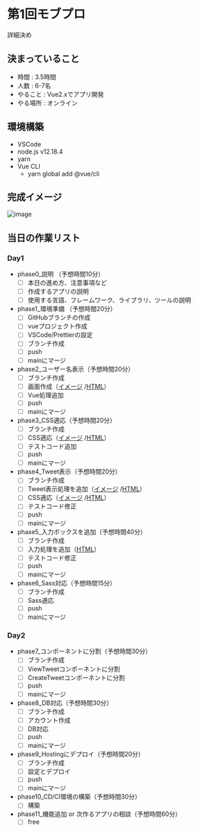 # 第1回モブプロ

詳細決め

## 決まっていること

- 時間 : 3.5時間
- 人数 : 6-7名  
- やること : Vue2.xでアプリ開発
- やる場所 : オンライン

## 環境構築

- VSCode
- node.js v12.18.4
- yarn
- Vue CLI
  - yarn global add @vue/cli

## 完成イメージ
![image](https://user-images.githubusercontent.com/1374058/103772691-45583c80-506d-11eb-819e-8e8996a09d2c.png)


## 当日の作業リスト

### Day1

- phase0_説明 （予想時間10分）
  - [ ] 本日の進め方、注意事項など
  - [ ] 作成するアプリの説明
  - [ ] 使用する言語、フレームワーク、ライブラリ、ツールの説明
- phase1_環境準備 （予想時間20分）
  - [ ] GitHubブランチの作成
  - [ ] vueプロジェクト作成
  - [ ] VSCode/Prettierの設定
  - [ ] ブランチ作成
  - [ ] push
  - [ ] mainにマージ
- phase2_ユーザー名表示（予想時間20分）
  - [ ] ブランチ作成
  - [ ] 画面作成（[イメージ](https://user-images.githubusercontent.com/1374058/103862560-b0078780-5102-11eb-84b7-d144446b9dff.png)
/[HTML](https://codepen.io/shiro83/pen/bGwLNKz)）
  - [ ] Vue処理追加
  - [ ] push
  - [ ] mainにマージ
- phase3_CSS適応（予想時間20分）
  - [ ] ブランチ作成
  - [ ] CSS適応（[イメージ](https://user-images.githubusercontent.com/1374058/103863189-be09d800-5103-11eb-9ad7-4b4099914d24.png)
/[HTML](https://codepen.io/shiro83/pen/WNGMMgr)）
  - [ ] テストコード追加
  - [ ] push
  - [ ] mainにマージ
- phase4_Tweet表示（予想時間20分）
  - [ ] ブランチ作成
  - [ ] Tweet表示処理を追加（[イメージ](https://user-images.githubusercontent.com/1374058/103863801-cf071900-5104-11eb-904f-9effb57028fd.png)
/[HTML](https://codepen.io/shiro83/pen/QWKQrvJ)）
  - [ ] CSS適応（[イメージ](https://user-images.githubusercontent.com/1374058/103863627-8bacaa80-5104-11eb-9865-f3fdcd3d6834.png)
/[HTML](https://codepen.io/shiro83/pen/OJRvmjq)）
  - [ ] テストコード修正
  - [ ] push
  - [ ] mainにマージ
- phase5_入力ボックスを追加（予想時間40分）
  - [ ] ブランチ作成
  - [ ] 入力処理を追加（[HTML](https://codepen.io/shiro83/pen/GRjGJvQ)）
  - [ ] テストコード修正
  - [ ] push
  - [ ] mainにマージ
- phase6_Sass対応（予想時間15分）
  - [ ] ブランチ作成
  - [ ] Sass適応
  - [ ] push
  - [ ] mainにマージ

### Day2

- phase7_コンポーネントに分割（予想時間30分）
  - [ ] ブランチ作成
  - [ ] ViewTweetコンポーネントに分割
  - [ ] CreateTweetコンポーネントに分割
  - [ ] push
  - [ ] mainにマージ
- phase8_DB対応（予想時間30分）
  - [ ] ブランチ作成
  - [ ] アカウント作成
  - [ ] DB対応
  - [ ] push
  - [ ] mainにマージ
- phase9_Hostingにデプロイ（予想時間20分）
  - [ ] ブランチ作成
  - [ ] 設定とデプロイ
  - [ ] push
  - [ ] mainにマージ
- phase10_CD/CI環境の構築（予想時間30分）
  - [ ] 構築
- phase11_機能追加 or 次作るアプリの相談（予想時間60分）
  - [ ] free
